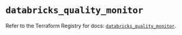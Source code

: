# `databricks_quality_monitor`

Refer to the Terraform Registry for docs: [`databricks_quality_monitor`](https://registry.terraform.io/providers/databricks/databricks/1.89.0/docs/resources/quality_monitor).
